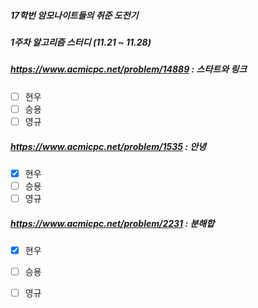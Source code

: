 ##### 17학번 암모나이트들의 취준 도전기
##### 1주차 알고리즘 스터디 (11.21 ~ 11.28) 

##### https://www.acmicpc.net/problem/14889 : 스타트와 링크
- [ ] 현우
- [ ] 승용
- [ ] 영규
##### https://www.acmicpc.net/problem/1535 : 안녕
- [x] 현우
- [ ] 승용
- [ ] 영규
##### https://www.acmicpc.net/problem/2231 : 분해합
- [x] 현우
- [ ] 승용
- [ ] 영규

